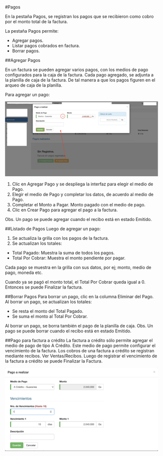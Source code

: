 #Pagos

En la pestaña Pagos, se registran los pagos que se recibieron
como cobro por el monto total de la factura.

La pestaña Pagos permite:

- Agregar pagos.
- Listar pagos cobrados en factura.
- Borrar pagos.

##Agregar Pagos

En un factura se pueden agregar varios pagos, con los medios de pago
configurados para la caja de la factura.
Cada pago agregado, se adjunta a la planilla de caja de la factura. De tal manera a que los
pagos figuren en el arqueo de caja de la planilla.

Para agregar un pago:

![Agregar Pago](img/agregar_pago.png)

1. Clic en Agregar Pago y se despliega la interfaz para elegir el medio de Pago.
2. Elegir el medio de Pago y completar los datos, de acuerdo al medio de Pago.
3. Completar el Monto a Pagar. Monto pagado con el medio de pago.
4. Clic en Crear Pago para agregar el pago a la factura.

Obs. Un pago se puede agregar cuando el recibo está en estado Emitido.

##Listado de Pagos
Luego de agregar un pago:

1. Se actualiza la grilla con los pagos de la factura.
2. Se actualizan los totales:
- Total Pagado: Muestra la suma de todos los pagos.
- Total Por Cobrar: Muestra el monto pendiente por pagar.

Cada pago se muestra en la grilla con sus datos, por ej; monto, medio de pago, moneda etc.

Cuando ya se pagó el monto total, el Total Por Cobrar queda igual a 0. Entonces se puede
Finalizar la factura.

##Borrar Pagos
Para borrar un pago, clic en la columna Eliminar del Pago.
Al borrar un pago, se actualizan los totales:

- Se resta el monto del Total Pagado.
- Se suma el monto al Total Por Cobrar.

Al borrar un pago, se borra también el pago de la planilla de caja.
Obs. Un pago se puede borrar cuando el recibo está en estado Emitido.

##Pago para factura a crédito
La factura a crédito sólo permite agregar el medio de pago de tipo A Crédito.
Este medio de pago permite configurar el vencimiento de la factura.
Los cobros de una factura a crédito se registran mediante recibos. Ver Ventas/Recibos.
Luego de registrar el vencimiento de la factura a crédito se puede Finalizar la Factura.

![Pago A Credito](img/pago_a_credito.png)

